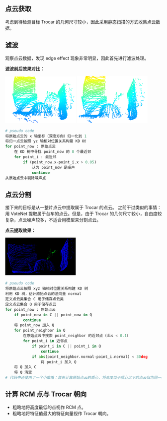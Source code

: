 

## 点云获取

考虑到待检测目标 Trocar 的几何尺寸较小，因此采用静态扫描的方式收集点云数据。

## 滤波

观察点云数据，发现 edge effect 现象非常明显，因此首先进行滤波处理。

__滤波前后效果对比：__

<img src="img/filter_before.png" width=45%>
<img src="img/filter_after.png" width=45%>

```python {.line-numbers}
# pseudo code
将原始点云的 x 轴坐标（深度方向）归一化到 1
将归一点云按照 yz 轴相对位置关系构建 KD 树
for point_now : 原始点云
    在 KD 树中寻找 point_now 的 8 个最近邻
    for point_i : 最近邻
        if (point_now.x-point_i.x > 0.05)
            认为 point_now 是噪声
            continue
从原始点云中剔除噪声点
```

## 点云分割

接下来的目标是从一整片点云中提取属于 Trocar 的点云。
之前干过类似的事情：用 VoteNet 提取属于台车的点云。但是，由于 Trocar 的几何尺寸较小，自由度较复杂，点云噪声较多，不适合用模型来分割点云。

__点云提取效果：__

<img src="img/segmentation.png" width=45%>

```python {.line-numbers}
# pseudo code
将原始点云按照 xyz 轴相对位置关系构建 KD 树
利用 KD 树，估计原始点云的法向量 normal
定义点云类集合 C 用于储存点云类
定义点云集合 Q 用于储存点云
for point_now : 原始点云
    if point_now in C || point_now in Q
        continue
    将 point_now 加入 Q
    for point_neighbor in Q
        在原始点云中搜索 point_neighbor 的近邻点（dis < 0.1）
        for point_i in 近邻点
            if point_i in C || point_i in Q
                continue
            if abs(point_neighbor.normal-point_i.normal) < 30deg
                将 point_i 加入 Q
    将 Q 加入 C
    将 Q 清空
# 代码中还使用了一个小策略：首先计算原始点云的质心，将高度位于质心以下的点云归为同一类。
```

## 计算 RCM 点与 Trocar 朝向

- 粗略地将高度最低的点视作 RCM 点。
- 粗略地将特征值最大的特征向量视作 Trocar 朝向。
